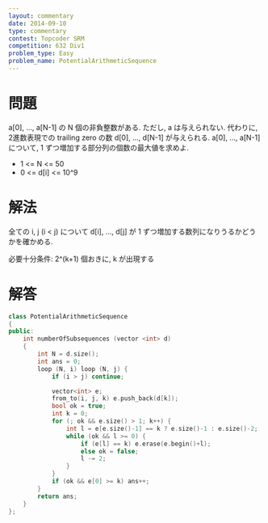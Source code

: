 ```yaml
---
layout: commentary
date: 2014-09-10
type: commentary
contest: Topcoder SRM
competition: 632 Div1
problem_type: Easy
problem_name: PotentialArithmeticSequence
---
```


# 問題
a[0], ..., a[N-1] の N 個の非負整数がある. ただし, a は与えられない. 代わりに, 2進数表現での trailing zero の数 d[0], ..., d[N-1] が与えられる.
a[0], ..., a[N-1] について, 1 ずつ増加する部分列の個数の最大値を求めよ.

- 1 <= N <= 50
- 0 <= d[i] <= 10^9

# 解法
全ての i, j (i < j) について d[i], ..., d[j] が 1 ずつ増加する数列になりうるかどうかを確かめる.

必要十分条件: 2^(k+1) 個おきに, k が出現する

# 解答
```cpp
class PotentialArithmeticSequence
{
public:
    int numberOfSubsequences (vector <int> d)
    {
        int N = d.size();
        int ans = 0;
        loop (N, i) loop (N, j) {
            if (i > j) continue;

            vector<int> e;
            from_to(i, j, k) e.push_back(d[k]);
            bool ok = true;
            int k = 0;
            for (; ok && e.size() > 1; k++) {
                int l = e[e.size()-1] == k ? e.size()-1 : e.size()-2;
                while (ok && l >= 0) {
                    if (e[l] == k) e.erase(e.begin()+l);
                    else ok = false;
                    l -= 2;
                }
            }
            if (ok && e[0] >= k) ans++;
        }
        return ans;
    }
};

```
